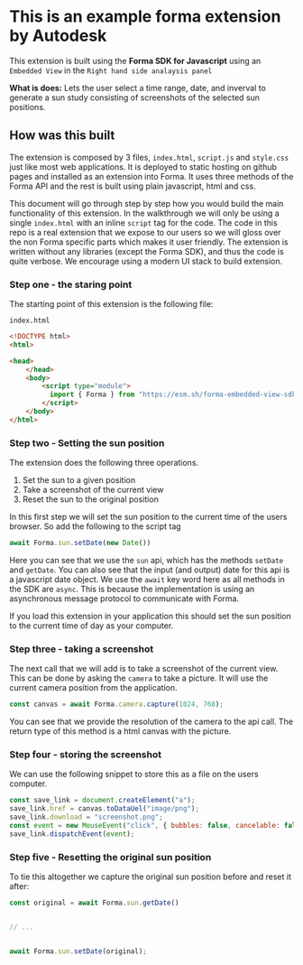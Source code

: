 # This is an example forma extension by Autodesk

This extension is built using the **Forma SDK for Javascript** using an `Embedded View` in the `Right hand side analaysis panel`

**What is does:** Lets the user select a time range, date, and inverval to generate a sun study consisting of screenshots of the selected sun positions. 

## How was this built

The extension is composed by 3 files, `index.html`, `script.js` and `style.css` just like most web applications. It is deployed to static hosting on github pages and installed as an extension into Forma. It uses three methods of the Forma API and the rest is built using plain javascript, html and css. 

This document will go through step by step how you would build the main functionality of this extension. In the walkthrough we will only be using a single `index.html` with an inline `script` tag for the code. The code in this repo is a real extension that we expose to our users so we will gloss over the non Forma specific parts which makes it user friendly. The extension is written without any libraries (except the Forma SDK), and thus the code is quite verbose. We encourage using a modern UI stack to build extension.

### Step one - the staring point

The starting point of this extension is the following file: 

`index.html`
```html
<!DOCTYPE html>
<html>

<head>
    </head>
    <body>
        <script type="module">
          import { Forma } from "https://esm.sh/forma-embedded-view-sdk/auto";
        </script>
    </body>
</html>
```

### Step two - Setting the sun position

The extension does the following three operations.
  1. Set the sun to a given position
  2. Take a screenshot of the current view
  3. Reset the sun to the original position

In this first step we will set the sun position to the current time of the users browser.
So add the following to the script tag

```js
await Forma.sun.setDate(new Date())
```

Here you can see that we use the `sun` api, which has the methods `setDate` and `getDate`. You can also see that the input (and output) date for this api is a javascript date object. We use the `await` key word here as all methods in the SDK are `async`. This is because the implementation is using an asynchronous message protocol to communicate with Forma. 

If you load this extension in your application this should set the sun position to the current time of day as your computer.

### Step three - taking a screenshot

The next call that we will add is to take a screenshot of the current view. This can be done by asking the `camera` to take a picture. It will use the current camera position from the application.

```js
const canvas = await Forma.camera.capture(1024, 768);
```

You can see that we provide the resolution of the camera to the api call. The return type of this method is a html canvas with the picture. 

### Step four - storing the screenshot

We can use the following snippet to store this as a file on the users computer.

```js
const save_link = document.createElement("a");
save_link.href = canvas.toDataUel("image/png");
save_link.download = "screenshot.png";
const event = new MouseEvent("click", { bubbles: false, cancelable: false });
save_link.dispatchEvent(event);
```

### Step five - Resetting the original sun position

To tie this altogether we capture the original sun position before and reset it after:

```js
const original = await Forma.sun.getDate()


// ...


await Forma.sun.setDate(original);

```